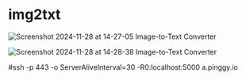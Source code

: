 # img2txt


![Screenshot 2024-11-28 at 14-27-05 Image-to-Text Converter](https://github.com/user-attachments/assets/36710a29-dcac-46f1-8521-ef28138cc2f7)


![Screenshot 2024-11-28 at 14-28-38 Image-to-Text Converter](https://github.com/user-attachments/assets/2eaeb135-dc9f-4464-84a6-f1d8dc4e3ea5)

#ssh -p 443 -o ServerAliveInterval=30 -R0:localhost:5000 a.pinggy.io
